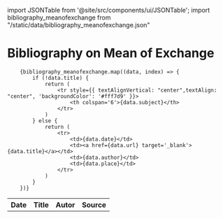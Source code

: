 import JSONTable from '@site/src/components/ui/JSONTable';
import bibliography_meanofexchange from "/static/data/bibliography_meanofexchange.json"

# Bibliography on Mean of Exchange

  <table>
		<tr style={{ textAlignVertical: "center", textAlign: "center", 'color': '#000000', 'backgroundColor': '#f0f0f0' }}>
			<th>Date</th>
			<th>Title</th>
			<th>Autor</th>
			<th>Source</th>
		</tr>
	
		{bibliography_meanofexchange.map((data, index) => {
			if (!data.title) {
				return (
					<tr style={{ textAlignVertical: "center",textAlign: "center", 'backgroundColor': '#fff7d9' }}>
						<th colspan='6'>{data.subject}</th>
					</tr>
				)
			} else {
				return (
					<tr>
						<td>{data.date}</td>
						<td><a href={data.url} target='_blank'>{data.title}</a></td>
						<td>{data.author}</td>
						<td>{data.place}</td>
					</tr>
				)
			}
		})}
    
  </table>
